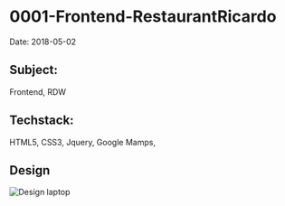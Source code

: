 # 0001-Frontend-RestaurantRicardo

Date: 2018-05-02

## Subject: 
Frontend, RDW

## Techstack: 
HTML5, CSS3, Jquery, Google Mamps, 


## Design 
![Design laptop](blob/master/0001-Frontend-RestaurantRicardo/Portfolio/00-shotWholewebsite.png "Laptop design")
